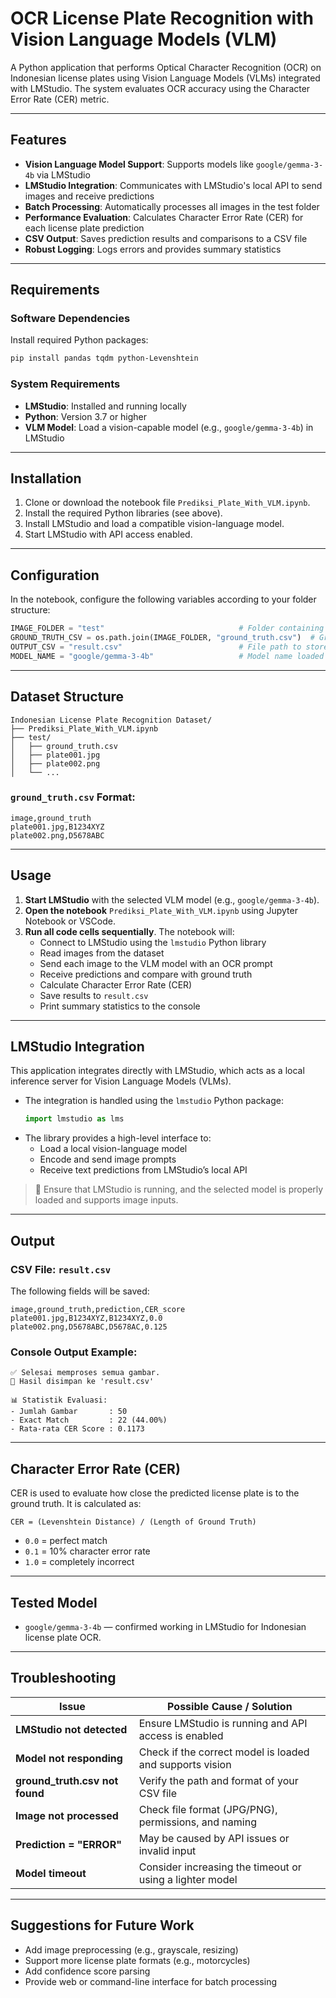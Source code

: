 
# OCR License Plate Recognition with Vision Language Models (VLM)

A Python application that performs Optical Character Recognition (OCR) on Indonesian license plates using Vision Language Models (VLMs) integrated with LMStudio. The system evaluates OCR accuracy using the Character Error Rate (CER) metric.

---

## Features

- **Vision Language Model Support**: Supports models like `google/gemma-3-4b` via LMStudio
- **LMStudio Integration**: Communicates with LMStudio's local API to send images and receive predictions
- **Batch Processing**: Automatically processes all images in the test folder
- **Performance Evaluation**: Calculates Character Error Rate (CER) for each license plate prediction
- **CSV Output**: Saves prediction results and comparisons to a CSV file
- **Robust Logging**: Logs errors and provides summary statistics

---

## Requirements

### Software Dependencies

Install required Python packages:

```bash
pip install pandas tqdm python-Levenshtein
```

### System Requirements

- **LMStudio**: Installed and running locally
- **Python**: Version 3.7 or higher
- **VLM Model**: Load a vision-capable model (e.g., `google/gemma-3-4b`) in LMStudio

---

## Installation

1. Clone or download the notebook file `Prediksi_Plate_With_VLM.ipynb`.
2. Install the required Python libraries (see above).
3. Install LMStudio and load a compatible vision-language model.
4. Start LMStudio with API access enabled.

---

## Configuration

In the notebook, configure the following variables according to your folder structure:

```python
IMAGE_FOLDER = "test"                              # Folder containing input images
GROUND_TRUTH_CSV = os.path.join(IMAGE_FOLDER, "ground_truth.csv")  # Ground truth label CSV
OUTPUT_CSV = "result.csv"                          # File path to store results
MODEL_NAME = "google/gemma-3-4b"                   # Model name loaded in LMStudio
```

---

## Dataset Structure

```
Indonesian License Plate Recognition Dataset/
├── Prediksi_Plate_With_VLM.ipynb
├── test/
│   ├── ground_truth.csv
│   ├── plate001.jpg
│   ├── plate002.png
│   └── ...
```

### `ground_truth.csv` Format:

```
image,ground_truth
plate001.jpg,B1234XYZ
plate002.png,D5678ABC
```

---

## Usage

1. **Start LMStudio** with the selected VLM model (e.g., `google/gemma-3-4b`).
2. **Open the notebook** `Prediksi_Plate_With_VLM.ipynb` using Jupyter Notebook or VSCode.
3. **Run all code cells sequentially**. The notebook will:
   - Connect to LMStudio using the `lmstudio` Python library
   - Read images from the dataset
   - Send each image to the VLM model with an OCR prompt
   - Receive predictions and compare with ground truth
   - Calculate Character Error Rate (CER)
   - Save results to `result.csv`
   - Print summary statistics to the console

---

## LMStudio Integration

This application integrates directly with LMStudio, which acts as a local inference server for Vision Language Models (VLMs).

- The integration is handled using the `lmstudio` Python package:
  ```python
  import lmstudio as lms
  ```
- The library provides a high-level interface to:
  - Load a local vision-language model
  - Encode and send image prompts
  - Receive text predictions from LMStudio’s local API

> 📌 Ensure that LMStudio is running, and the selected model is properly loaded and supports image inputs.

---

## Output

### CSV File: `result.csv`

The following fields will be saved:

```
image,ground_truth,prediction,CER_score
plate001.jpg,B1234XYZ,B1234XYZ,0.0
plate002.png,D5678ABC,D5678AC,0.125
```

### Console Output Example:

```
✅ Selesai memproses semua gambar.
📁 Hasil disimpan ke 'result.csv'

📊 Statistik Evaluasi:
- Jumlah Gambar       : 50
- Exact Match         : 22 (44.00%)
- Rata-rata CER Score : 0.1173
```

---

## Character Error Rate (CER)

CER is used to evaluate how close the predicted license plate is to the ground truth. It is calculated as:

```
CER = (Levenshtein Distance) / (Length of Ground Truth)
```

- `0.0` = perfect match
- `0.1` = 10% character error rate
- `1.0` = completely incorrect

---

## Tested Model

- `google/gemma-3-4b` — confirmed working in LMStudio for Indonesian license plate OCR.

---

## Troubleshooting

| Issue | Possible Cause / Solution |
|-------|---------------------------|
| **LMStudio not detected** | Ensure LMStudio is running and API access is enabled |
| **Model not responding** | Check if the correct model is loaded and supports vision |
| **ground_truth.csv not found** | Verify the path and format of your CSV file |
| **Image not processed** | Check file format (JPG/PNG), permissions, and naming |
| **Prediction = "ERROR"** | May be caused by API issues or invalid input |
| **Model timeout** | Consider increasing the timeout or using a lighter model |

---

## Suggestions for Future Work

- Add image preprocessing (e.g., grayscale, resizing)
- Support more license plate formats (e.g., motorcycles)
- Add confidence score parsing
- Provide web or command-line interface for batch processing
